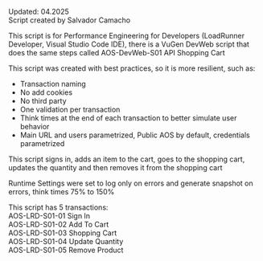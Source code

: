 Updated: 04.2025  
Script created by Salvador Camacho

This script is for Performance Engineering for Developers (LoadRunner Developer, Visual Studio Code IDE), there is a VuGen DevWeb script that does the same steps called AOS-DevWeb-S01 API Shopping Cart

This script was created with best practices, so it is more resilient, such as:
* Transaction naming
* No add cookies
* No third party
* One validation per transaction
* Think times at the end of each transaction to better simulate user behavior
* Main URL and users parametrized, Public AOS by default, credentials parametrized

This script signs in, adds an item to the cart, goes to the shopping cart, updates the quantity and then removes it from the shopping cart

Runtime Settings were set to log only on errors and generate snapshot on errors, think times 75% to 150%

This script has 5 transactions:  
AOS-LRD-S01-01 Sign In  
AOS-LRD-S01-02 Add To Cart  
AOS-LRD-S01-03 Shopping Cart  
AOS-LRD-S01-04 Update Quantity  
AOS-LRD-S01-05 Remove Product